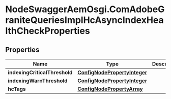 # NodeSwaggerAemOsgi.ComAdobeGraniteQueriesImplHcAsyncIndexHealthCheckProperties

## Properties

Name | Type | Description | Notes
------------ | ------------- | ------------- | -------------
**indexingCriticalThreshold** | [**ConfigNodePropertyInteger**](ConfigNodePropertyInteger.md) |  | [optional] 
**indexingWarnThreshold** | [**ConfigNodePropertyInteger**](ConfigNodePropertyInteger.md) |  | [optional] 
**hcTags** | [**ConfigNodePropertyArray**](ConfigNodePropertyArray.md) |  | [optional] 


